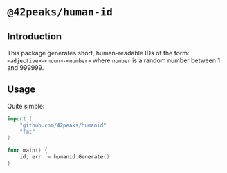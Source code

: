 # `@42peaks/human-id`

## Introduction
This package generates short, human-readable IDs of the form:
`<adjective>-<noun>-<number>` where `number` is a random number between 1 and 999999.

## Usage
Quite simple:

```go
import (
    "github.com/42peaks/humanid"
    "fmt"
)

func main() {
	id, err := humanid.Generate()
}
```